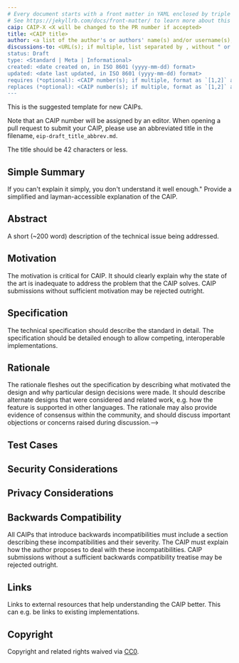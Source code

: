 ```yaml
---
# Every document starts with a front matter in YAML enclosed by triple dashes.
# See https://jekyllrb.com/docs/front-matter/ to learn more about this concept.
caip: CAIP-X <X will be changed to the PR number if accepted>
title: <CAIP title>
author: <a list of the author's or authors' name(s) and/or username(s), or name(s) and email(s), e.g. (use with the parentheses or triangular brackets): FirstName LastName (@GitHubUsername), FirstName LastName <foo@bar.com>, FirstName (@GitHubUsername) and GitHubUsername (@GitHubUsername)>
discussions-to: <URL(s); if multiple, list separated by , without " or []> 
status: Draft
type: <Standard | Meta | Informational>
created: <date created on, in ISO 8601 (yyyy-mm-dd) format>
updated: <date last updated, in ISO 8601 (yyyy-mm-dd) format>
requires (*optional): <CAIP number(s); if multiple, format as `[1,2]` array>
replaces (*optional): <CAIP number(s); if multiple, format as `[1,2]` array>
---
```


<!--You can leave these HTML comments in your merged EIP and delete the visible duplicate text guides, they will not appear and may be helpful to refer to if you edit it again. This is the suggested template for new EIPs. Note that an EIP number will be assigned by an editor. When opening a pull request to submit your EIP, please use an abbreviated title in the filename, `eip-draft_title_abbrev.md`. The title should be 44 characters or less.-->
This is the suggested template for new CAIPs.

Note that an CAIP number will be assigned by an editor. When opening a pull request to submit your CAIP, please use an abbreviated title in the filename, `eip-draft_title_abbrev.md`.

The title should be 42 characters or less.

## Simple Summary
<!--"If you can't explain it simply, you don't understand it well enough." Provide a simplified and layman-accessible explanation of the CAIP.-->
If you can't explain it simply, you don't understand it well enough." Provide a simplified and layman-accessible explanation of the CAIP.

## Abstract
<!--A short (~200 word) description of the technical issue being addressed.-->
A short (~200 word) description of the technical issue being addressed.

## Motivation
<!--The motivation is critical for CAIP. It should clearly explain why the state of the art is inadequate to address the problem that the CAIP solves. CAIP submissions without sufficient motivation may be rejected outright.-->
The motivation is critical for CAIP. It should clearly explain why the state of the art is inadequate to address the problem that the CAIP solves. CAIP submissions without sufficient motivation may be rejected outright.

## Specification
<!--The technical specification should describe the standard in detail. The specification should be detailed enough to allow competing, interoperable implementations. -->
The technical specification should describe the standard in detail. The specification should be detailed enough to allow competing, interoperable implementations.

## Rationale
<!--The rationale fleshes out the specification by describing what motivated the design and why particular design decisions were made. It should describe alternate designs that were considered and related work, e.g. how the feature is supported in other languages. The rationale may also provide evidence of consensus within the community, and should discuss important objections or concerns raised during discussion.-->
The rationale fleshes out the specification by describing what motivated the design and why particular design decisions were made. It should describe alternate designs that were considered and related work, e.g. how the feature is supported in other languages. The rationale may also provide evidence of consensus within the community, and should discuss important objections or concerns raised during discussion.-->

## Test Cases
<!--Please add diverse test cases here if applicable. Any normative definition of an interface requires test cases to be implementable. -->

## Security Considerations
<!--Please add an explicit list of intra-actor assumptions and known risk factors if applicable. Any normative definition of an interface requires these to be implementable; assumptions and risks should be at both individual interaction/use-case scale and systemically, should the interface specified gain ecosystem-namespace adoption. -->

## Privacy Considerations
<!--Please add an explicit list of intra-actor assumptions and known risk factors if applicable. Any normative definition of an interface requires these to be implementable; assumptions and risks should be at both individual interaction/use-case scale and systemically, should the interface specified gain ecosystem-namespace adoption. -->

## Backwards Compatibility
<!--All CAIPs that introduce backwards incompatibilities must include a section describing these incompatibilities and their severity. The CAIP must explain how the author proposes to deal with these incompatibilities. CAIP submissions without a sufficient backwards compatibility treatise may be rejected outright.-->
All CAIPs that introduce backwards incompatibilities must include a section describing these incompatibilities and their severity. The CAIP must explain how the author proposes to deal with these incompatibilities. CAIP submissions without a sufficient backwards compatibility treatise may be rejected outright.

## Links
<!--Links to external resources that help understanding the CAIP better. This can e.g. be links to existing implementations.-->
Links to external resources that help understanding the CAIP better. This can e.g. be links to existing implementations.

## Copyright
Copyright and related rights waived via [CC0](../LICENSE).
